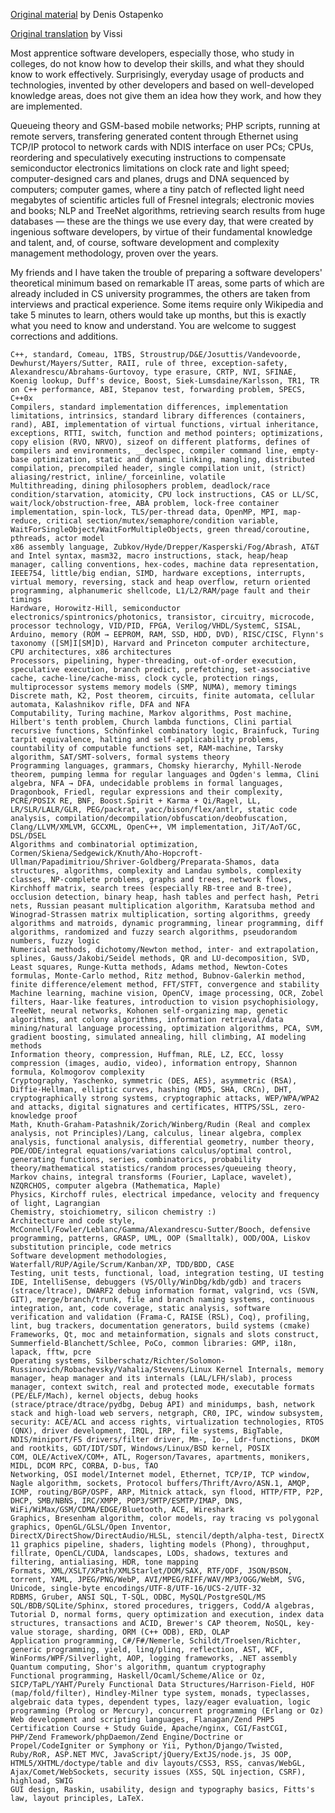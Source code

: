 [Original material](http://sharpc.livejournal.com/67583.html) by Denis Ostapenko

[Original translation](http://vissi.su/translations/programmer-teormin.php) by Vissi

Most apprentice software developers, especially those, who study in colleges, do not know how to develop their skills, and what they should know to work effectively. Surprisingly, everyday usage of products and technologies, invented by other developers and based on well-developed knowledge areas, does not give them an idea how they work, and how they are implemented.

Queueing theory and GSM-based mobile networks; PHP scripts, running at remote servers, transfering generated content through Ethernet using TCP/IP protocol to network cards with NDIS interface on user PCs; CPUs, reordering and speculatively executing instructions to compensate semiconductor electronics limitations on clock rate and light speed; computer-designed cars and planes, drugs and DNA sequenced by computers; computer games, where a tiny patch of reflected light need megabytes of scientific articles full of Fresnel integrals; electronic movies and books; NLP and TreeNet algorithms, retrieving search results from huge databases — these are the things we use every day, that were created by ingenious software developers, by virtue of their fundamental knowledge and talent, and, of course, software development and complexity management methodology, proven over the years.

My friends and I have taken the trouble of preparing a software developers' theoretical minimum based on remarkable IT areas, some parts of which are already included in CS university programmes, the others are taken from interviews and practical experience. Some items require only Wikipedia and take 5 minutes to learn, others would take up months, but this is exactly what you need to know and understand. You are welcome to suggest corrections and additions.

    C++, standard, Comeau, 1TBS, Stroustrup/D&E/Josuttis/Vandevoorde, Dewhurst/Mayers/Sutter, RAII, rule of three, exception-safety, Alexandrescu/Abrahams-Gurtovoy, type erasure, CRTP, NVI, SFINAE, Koenig lookup, Duff's device, Boost, Siek-Lumsdaine/Karlsson, TR1, TR on C++ performance, ABI, Stepanov test, forwarding problem, SPECS, C++0x
    Compilers, standard implementation differences, implementation limitations, intrinsics, standard library differences (containers, rand), ABI, implementation of virtual functions, virtual inheritance, exceptions, RTTI, switch, function and method pointers; optimizations, copy elision (RVO, NRVO), sizeof on different platforms, defines of compilers and environments, __declspec, compiler command line, empty-base optimization, static and dynamic linking, mangling, distributed compilation, precompiled header, single compilation unit, (strict) aliasing/restrict, inline/_forceinline, volatile
    Multithreading, dining philosophers problem, deadlock/race condition/starvation, atomicity, CPU lock instructions, CAS or LL/SC, wait/lock/obstruction-free, ABA problem, lock-free container implementation, spin-lock, TLS/per-thread data, OpenMP, MPI, map-reduce, critical section/mutex/semaphore/condition variable, WaitForSingleObject/WaitForMultipleObjects, green thread/coroutine, pthreads, actor model
    x86 assembly language, Zubkov/Hyde/Drepper/Kasperski/Fog/Abrash, AT&T and Intel syntax, masm32, macro instructions, stack, heap/heap manager, calling conventions, hex-codes, machine data representation, IEEE754, little/big endian, SIMD, hardware exceptions, interrupts, virtual memory, reversing, stack and heap overflow, return oriented programming, alphanumeric shellcode, L1/L2/RAM/page fault and their timings
    Hardware, Horowitz-Hill, semiconductor electronics/spintronics/photonics, transistor, circuitry, microcode, processor technology, VID/PID, FPGA, Verilog/VHDL/SystemC, SISAL, Arduino, memory (ROM → EEPROM, RAM, SSD, HDD, DVD), RISC/CISC, Flynn's taxonomy ([SM]I[SM]D), Harvard and Princeton computer architecture, CPU architectures, x86 architectures
    Processors, pipelining, hyper-threading, out-of-order execution, speculative execution, branch predict, prefetching, set-associative cache, cache-line/cache-miss, clock cycle, protection rings, multiprocessor systems memory models (SMP, NUMA), memory timings
    Discrete math, K2, Post theorem, circuits, finite automata, cellular automata, Kalashnikov rifle, DFA and NFA
    Computability, Turing machine, Markov algorithms, Post machine, Hilbert's tenth problem, Church lambda functions, Clini partial recursive functions, Schönfinkel combinatory logic, Brainfuck, Turing tarpit equivalence, halting and self-applicability problems, countability of computable functions set, RAM-machine, Tarsky algorithm, SAT/SMT-solvers, formal systems theory
    Programming languages, grammars, Chomsky hierarchy, Myhill-Nerode theorem, pumping lemma for regular languages and Ogden's lemma, Clini algebra, NFA → DFA, undecidable problems in formal languages, Dragonbook, Friedl, regular expressions and their complexity, PCRE/POSIX RE, BNF, Boost.Spirit + Karma + Qi/Ragel, LL, LR/SLR/LALR/GLR, PEG/packrat, yacc/bison/flex/antlr, static code analysis, compilation/decompilation/obfuscation/deobfuscation, Clang/LLVM/XMLVM, GCCXML, OpenC++, VM implementation, JiT/AoT/GC, DSL/DSEL
    Algorithms and combinatorial optimization, Cormen/Skiena/Sedgewick/Knuth/Aho-Hopcroft-Ullman/Papadimitriou/Shriver-Goldberg/Preparata-Shamos, data structures, algorithms, complexity and Landau symbols, complexity classes, NP-complete problems, graphs and trees, network flows, Kirchhoff matrix, search trees (especially RB-tree and B-tree), occlusion detection, binary heap, hash tables and perfect hash, Petri nets, Russian peasant multiplication algorithm, Karatsuba method and Winograd-Strassen matrix multiplication, sorting algorithms, greedy algorithms and matroids, dynamic programming, linear programming, diff algorithms, randomized and fuzzy search algorithms, pseudorandom numbers, fuzzy logic
    Numerical methods, dichotomy/Newton method, inter- and extrapolation, splines, Gauss/Jakobi/Seidel methods, QR and LU-decomposition, SVD, Least squares, Runge-Kutta methods, Adams method, Newton-Cotes formulas, Monte-Carlo method, Ritz method, Bubnov-Galerkin method, finite difference/element method, FFT/STFT, convergence and stability
    Machine learning, machine vision, OpenCV, image processing, OCR, Zobel filters, Haar-like features, introduction to vision psychophisiology, TreeNet, neural networks, Kohonen self-organizing map, genetic algorithms, ant colony algorithms, information retrieval/data mining/natural language processing, optimization algorithms, PCA, SVM, gradient boosting, simulated annealing, hill climbing, AI modeling methods
    Information theory, compression, Huffman, RLE, LZ, ECC, lossy compression (images, audio, video), information entropy, Shannon formula, Kolmogorov complexity
    Cryptography, Yaschenko, symmetric (DES, AES), asymmetric (RSA), Diffie-Hellman, elliptic curves, hashing (MD5, SHA, CRCn), DHT, cryptographically strong systems, cryptographic attacks, WEP/WPA/WPA2 and attacks, digital signatures and certificates, HTTPS/SSL, zero-knowledge proof
    Math, Knuth-Graham-Patashnik/Zorich/Winberg/Rudin (Real and complex analysis, not Principles)/Lang, calculus, linear algebra, complex analysis, functional analysis, differential geometry, number theory, PDE/ODE/integral equations/variations calculus/optimal control, generating functions, series, combinatorics, probability theory/mathematical statistics/random processes/queueing theory, Markov chains, integral transforms (Fourier, Laplace, wavelet), NZQRCHOS, computer algebra (Mathematica, Maple)
    Physics, Kirchoff rules, electrical impedance, velocity and frequency of light, Lagrangian
    Chemistry, stoichiometry, silicon chemistry :)
    Architecture and code style, McConnell/Fowler/Leblanc/Gamma/Alexandrescu-Sutter/Booch, defensive programming, patterns, GRASP, UML, OOP (Smalltalk), OOD/OOA, Liskov substitution principle, code metrics
    Software development methodologies, Waterfall/RUP/Agile/Scrum/Kanban/XP, TDD/BDD, CASE
    Testing, unit tests, functional, load, integration testing, UI testing
    IDE, IntelliSense, debuggers (VS/Olly/WinDbg/kdb/gdb) and tracers (strace/ltrace), DWARF2 debug information format, valgrind, vcs (SVN, GIT), merge/branch/trunk, file and branch naming systems, continuous integration, ant, code coverage, static analysis, software verification and validation (Frama-C, RAISE (RSL), Coq), profiling, lint, bug trackers, documentation generators, build systems (cmake)
    Frameworks, Qt, moc and metainformation, signals and slots construct, Summerfield-Blanchett/Schlee, PoCo, common libraries: GMP, i18n, lapack, fftw, pcre
    Operating systems, Silberschatz/Richter/Solomon-Russinovich/Robachevsky/Vahalia/Stevens/Linux Kernel Internals, memory manager, heap manager and its internals (LAL/LFH/slab), process manager, context switch, real and protected mode, executable formats (PE/ELF/Mach), kernel objects, debug hooks (strace/ptrace/dtrace/pydbg, Debug API) and minidumps, bash, network stack and high-load web servers, netgraph, CR0, IPC, window subsystem, security: ACE/ACL and access rights, virtualization technologies, RTOS (QNX), driver development, IRQL, IRP, file systems, BigTable, NDIS/miniport/FS drivers/filter driver, Mm-, Io-, Ldr-functions, DKOM and rootkits, GDT/IDT/SDT, Windows/Linux/BSD kernel, POSIX
    COM, OLE/ActiveX/COM+, ATL, Rogerson/Tavares, apartments, monikers, MIDL, DCOM RPC, CORBA, D-bus, TAO
    Networking, OSI model/Internet model, Ethernet, TCP/IP, TCP window, Nagle algorithm, sockets, Protocol buffers/Thrift/Avro/ASN.1, AMQP, ICMP, routing/BGP/OSPF, ARP, Mitnick attack, syn flood, HTTP/FTP, P2P, DHCP, SMB/NBNS, IRC/XMPP, POP3/SMTP/ESMTP/IMAP, DNS, WiFi/WiMax/GSM/CDMA/EDGE/Bluetooth, ACE, Wireshark
    Graphics, Bresenham algorithm, color models, ray tracing vs polygonal graphics, OpenGL/GLSL/Open Inventor, DirectX/DirectShow/DirectAudio/HLSL, stencil/depth/alpha-test, DirectX 11 graphics pipeline, shaders, lighting models (Phong), throughput, fillrate, OpenCL/CUDA, landscapes, LODs, shadows, textures and filtering, antialiasing, HDR, tone mapping
    Formats, XML/XSLT/XPath/XMLStarlet/DOM/SAX, RTF/ODF, JSON/BSON, torrent, YAML, JPEG/PNG/WebP, AVI/MPEG/RIFF/WAV/MP3/OGG/WebM, SVG, Unicode, single-byte encodings/UTF-8/UTF-16/UCS-2/UTF-32
    RDBMS, Gruber, ANSI SQL, T-SQL, ODBC, MySQL/PostgreSQL/MS SQL/BDB/SQLite/Sphinx, stored procedures, triggers, Codd/А algebras, Tutorial D, normal forms, query optimization and execution, index data structures, transactions and ACID, Brewer's CAP theorem, NoSQL, key-value storage, sharding, ORM (C++ ODB), ERD, OLAP
    Application programming, C#/F#/Nemerle, Schildt/Troelsen/Richter, generic programming, yield, linq/plinq, reflection, AST, WCF, WinForms/WPF/Silverlight, AOP, logging frameworks, .NET assembly
    Quantum computing, Shor's algorithm, quantum cryptography
    Functional programming, Haskell/Ocaml/Scheme/Alice or Oz, SICP/TaPL/YAHT/Purely Functional Data Structures/Harrison-Field, HOF (map/fold/filter), Hindley-Milner type system, monads, typeclasses, algebraic data types, dependent types, lazy/eager evaluation, logic programming (Prolog or Mercury), concurrent programming (Erlang or Oz)
    Web development and scripting languages, Flanagan/Zend PHP5 Certification Course + Study Guide, Apache/nginx, CGI/FastCGI, PHP/Zend Framework/phpDaemon/Zend Engine/Doctrine or Propel/CodeIgniter or Symphony or Yii, Python/Django/Twisted, Ruby/RoR, ASP.NET MVC, JavaScript/jQuery/ExtJS/node.js, JS OOP, HTML5/XHTML/doctype/table and div layouts/CSS3, RSS, canvas/WebGL, Ajax/Comet/WebSockets, security issues (XSS, SQL injection, CSRF), highload, SWIG
    GUI design, Raskin, usability, design and typography basics, Fitts's law, layout principles, LaTeX.
